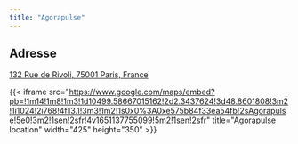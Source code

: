 ```yaml
---
title: "Agorapulse"
---
```


## Adresse

[132 Rue de Rivoli, 75001 Paris, France](https://goo.gl/maps/2nCT1yaWmYyLQohn8)

{{< iframe src="https://www.google.com/maps/embed?pb=!1m14!1m8!1m3!1d10499.58667015162!2d2.3437624!3d48.8601808!3m2!1i1024!2i768!4f13.1!3m3!1m2!1s0x0%3A0xe575b84f33ea54fb!2sAgorapulse!5e0!3m2!1sen!2sfr!4v1651137755099!5m2!1sen!2sfr" title="Agorapulse location" width="425" height="350" >}}
